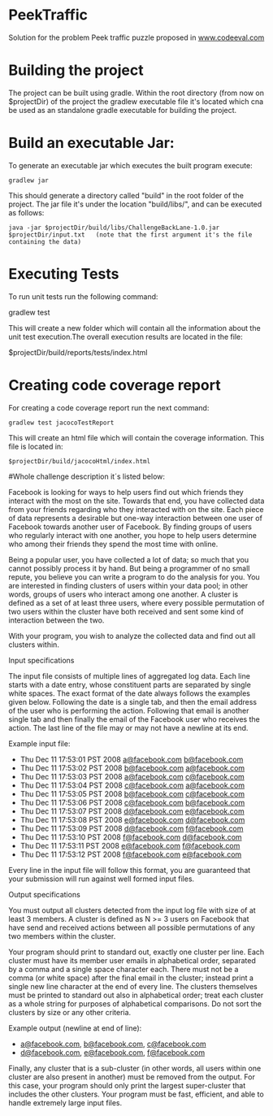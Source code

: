PeekTraffic
===========

Solution for the problem Peek traffic puzzle proposed in www.codeeval.com


# Building the project
The project can be built using gradle. Within the root directory (from now on $projectDir) of the project the gradlew executable file it's located which cna be used as an standalone gradle executable for building the project.

# Build an executable Jar:
To generate an executable jar which executes the built program execute:

    gradlew jar
This should generate a directory called "build" in the root folder of the project. The jar file it's under the location "build/libs/", and can be executed as follows:
    
    java -jar $projectDir/build/libs/ChallengeBackLane-1.0.jar $projectDir/input.txt   (note that the first argument it's the file containing the data)
    
# Executing Tests
To run unit tests run the following command:

  gradlew test
  
This will create a new folder which will contain all the information about the unit test execution.The overall execution results are located in the file:

  $projectDir/build/reports/tests/index.html
    
# Creating code coverage report
For creating a code coverage report run the next command:

    gradlew test jacocoTestReport
This will create an html file which will contain the coverage information. This file is located in:

    $projectDir/build/jacocoHtml/index.html
  
#Whole challenge description it´s listed below:

Facebook is looking for ways to help users find out which friends they interact with the most on the site. Towards that end, you have collected data from your friends regarding who they interacted with on the site. Each piece of data represents a desirable but one-way interaction between one user of Facebook towards another user of Facebook. By finding groups of users who regularly interact with one another, you hope to help users determine who among their friends they spend the most time with online. 

Being a popular user, you have collected a lot of data; so much that you cannot possibly process it by hand. But being a programmer of no small repute, you believe you can write a program to do the analysis for you. You are interested in finding clusters of users within your data pool; in other words, groups of users who interact among one another. A cluster is defined as a set of at least three users, where every possible permutation of two users within the cluster have both received and sent some kind of interaction between the two. 

With your program, you wish to analyze the collected data and find out all clusters within. 


Input specifications

The input file consists of multiple lines of aggregated log data. Each line starts with a date entry, whose constituent parts are separated by single white spaces. The exact format of the date always follows the examples given below. Following the date is a single tab, and then the email address of the user who is performing the action. Following that email is another single tab and then finally the email of the Facebook user who receives the action. The last line of the file may or may not have a newline at its end. 

Example input file:

* Thu Dec 11 17:53:01 PST 2008    a@facebook.com    b@facebook.com
* Thu Dec 11 17:53:02 PST 2008    b@facebook.com    a@facebook.com
* Thu Dec 11 17:53:03 PST 2008    a@facebook.com    c@facebook.com
* Thu Dec 11 17:53:04 PST 2008    c@facebook.com    a@facebook.com
* Thu Dec 11 17:53:05 PST 2008    b@facebook.com    c@facebook.com
* Thu Dec 11 17:53:06 PST 2008    c@facebook.com    b@facebook.com
* Thu Dec 11 17:53:07 PST 2008    d@facebook.com    e@facebook.com
* Thu Dec 11 17:53:08 PST 2008    e@facebook.com    d@facebook.com
* Thu Dec 11 17:53:09 PST 2008    d@facebook.com    f@facebook.com
* Thu Dec 11 17:53:10 PST 2008    f@facebook.com    d@facebook.com
* Thu Dec 11 17:53:11 PST 2008    e@facebook.com    f@facebook.com
* Thu Dec 11 17:53:12 PST 2008    f@facebook.com    e@facebook.com

Every line in the input file will follow this format, you are guaranteed that your submission will run against well formed input files. 


Output specifications

You must output all clusters detected from the input log file with size of at least 3 members. A cluster is defined as N >= 3 users on Facebook that have send and received actions between all possible permutations of any two members within the cluster. 

Your program should print to standard out, exactly one cluster per line. Each cluster must have its member user emails in alphabetical order, separated by a comma and a single space character each. There must not be a comma (or white space) after the final email in the cluster; instead print a single new line character at the end of every line. The clusters themselves must be printed to standard out also in alphabetical order; treat each cluster as a whole string for purposes of alphabetical comparisons. Do not sort the clusters by size or any other criteria. 

Example output (newline at end of line):
* a@facebook.com, b@facebook.com, c@facebook.com
* d@facebook.com, e@facebook.com, f@facebook.com

Finally, any cluster that is a sub-cluster (in other words, all users within one cluster are also present in another) must be removed from the output. For this case, your program should only print the largest super-cluster that includes the other clusters. Your program must be fast, efficient, and able to handle extremely large input files.
